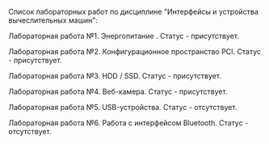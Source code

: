 Список лабораторных работ по дисциплине "Интерфейсы и устройства вычеслительных машин":

Лабораторная работа №1. Энергопитание . Статус - присутствует.

Лабораторная работа №2. Конфигурационное пространство PCI. Статус - присутствует.

Лабораторная работа №3. HDD / SSD. Статус - присутствует.

Лабораторная работа №4. Веб-камера. Статус - присутствует.

Лабораторная работа №5. USB-устройства. Статус - отсутствует.

Лабораторная работа №6. Работа с интерфейсом Bluetooth. Статус - отсутствует.
